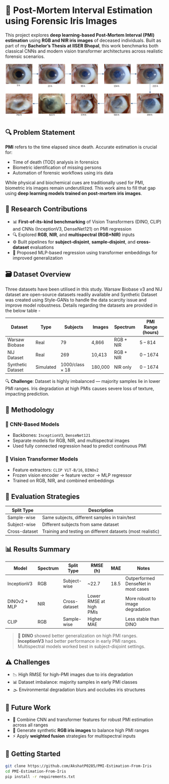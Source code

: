 # 🧠 Post-Mortem Interval Estimation using Forensic Iris Images

This project explores **deep learning-based Post-Mortem Interval (PMI) estimation** using **RGB and NIR iris images** of deceased individuals. Built as part of my **Bachelor’s Thesis at IISER Bhopal**, this work benchmarks both classical CNNs and modern vision transformer architectures across realistic forensic scenarios.

![Degradation of Iris over time](https://github.com/AkshatP0285/PMI-Estimation-Using-Forensic-Iris-Images/blob/095a834961a6012b520baf3f06a522afb0bddec1/Images/Screenshot%202025-06-27%20041634.png)


## 🔍 Problem Statement

**PMI** refers to the time elapsed since death. Accurate estimation is crucial for:

- Time of death (TOD) analysis in forensics  
- Biometric identification of missing persons  
- Automation of forensic workflows using iris data

While physical and biochemical cues are traditionally used for PMI, biometric iris images remain underutilized. This work aims to fill that gap using **deep learning models trained on post-mortem iris images**.

## 🧪 Research Contributions

- 📊 **First-of-its-kind benchmarking** of Vision Transformers (DINO, CLIP) and CNNs (InceptionV3, DenseNet121) on PMI regression  
- 🔍 Explored **RGB**, **NIR**, and **multispectral (RGB+NIR)** inputs  
- ⚙️ Built pipelines for **subject-disjoint**, **sample-disjoint**, and **cross-dataset** evaluations  
- 🧠 Proposed MLP-based regression using transformer embeddings for improved generalization

## 🗃️ Dataset Overview

Three datasets have been utilised in this study. Warsaw Biobase v3 and NIJ dataset are open-source datasets readily available and Synthetic Dataset was created using Style-GANs to handle the data scarcity issue and improve model robustness. Details regarding the datasets are provided in the below table - 

| Dataset         | Type      | Subjects | Images | Spectrum  | PMI Range (hours) |
|----------------|-----------|----------|--------|-----------|-------------------|
| Warsaw Biobase | Real      | 79       | 4,866  | RGB + NIR | 5 – 814           |
| NIJ Dataset | Real | 269 | 10,413 | RGB + NIR  | 0 – 1674          |
| Synthetic Dataset  | Simulated | 1000/class × 18 | 180,000 | NIR only  | 0 – 1674          |


🔍 **Challenge**: Dataset is highly imbalanced — majority samples lie in lower PMI ranges. Iris degradation at high PMIs causes severe loss of texture, impacting prediction.

## 🧠 Methodology

### 📸 CNN-Based Models
- Backbones: `InceptionV3`, `DenseNet121`
- Separate models for RGB, NIR, and multispectral images
- Used fully connected regression head to predict continuous PMI

### 🧠 Vision Transformer Models
- Feature extractors: `CLIP ViT-B/16`, `DINOv2`
- Frozen vision encoder → feature vector → MLP regressor
- Trained on RGB, NIR, and combined embeddings

## 🧪 Evaluation Strategies

| Split Type        | Description                                                  |
|-------------------|--------------------------------------------------------------|
| Sample-wise       | Same subjects, different samples in train/test               |
| Subject-wise      | Different subjects from same dataset                         |
| Cross-dataset     | Training and testing on different datasets (most realistic)  |

## 📊 Results Summary

| Model        | Spectrum     | Split Type     | RMSE (h) | MAE   | Notes                                |
|--------------|--------------|----------------|----------|-------|--------------------------------------|
| InceptionV3  | RGB          | Subject-wise   | ~22.7    | 18.5  | Outperformed DenseNet in most cases |
| DINOv2 + MLP | NIR          | Cross-dataset  | Lower RMSE at high PMIs |  | More robust to image degradation     |
| CLIP         | RGB          | Sample-wise    | Higher MAE |       | Less stable than DINO                |

> 📌 **DINO** showed better generalization on high PMI ranges. **InceptionV3** had better performance in early PMI ranges. Multispectral models worked best in subject-disjoint settings.

## ⚠️ Challenges

- 📉 High RMSE for high-PMI images due to iris degradation  
- 📊 Dataset imbalance: majority samples in early PMI classes  
- 🌫️ Environmental degradation blurs and occludes iris structures

## 🚀 Future Work

- 🧬 Combine CNN and transformer features for robust PMI estimation across all ranges  
- 🎨 Generate synthetic **RGB iris images** to balance high PMI ranges  
- ⚡ Apply **weighted fusion** strategies for multispectral inputs

## 🔧 Getting Started

```bash
git clone https://github.com/AkshatP0285/PMI-Estimation-From-Iris
cd PMI-Estimation-From-Iris
pip install -r requirements.txt
